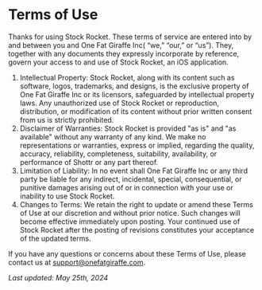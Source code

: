 # Terms of Use

Thanks for using Stock Rocket. These terms of service are entered into by and between you and One Fat Giraffe Inc( “we,” “our,” or “us”). They, together with any documents they expressly incorporate by reference, govern your access to and use of Stock Rocket, an iOS application.

1. Intellectual Property: Stock Rocket, along with its content such as software, logos, trademarks, and designs, is the exclusive property of One Fat Giraffe Inc or its licensors, safeguarded by intellectual property laws. Any unauthorized use of Stock Rocket or reproduction, distribution, or modification of its content without prior written consent from us is strictly prohibited.
1. Disclaimer of Warranties: Stock Rocket is provided "as is" and "as available" without any warranty of any kind. We make no representations or warranties, express or implied, regarding the quality, accuracy, reliability, completeness, suitability, availability, or performance of Shottr or any part thereof.
1. Limitation of Liability: In no event shall One Fat Giraffe Inc or any third party be liable for any indirect, incidental, special, consequential, or punitive damages arising out of or in connection with your use or inability to use Stock Rocket.
1. Changes to Terms: We retain the right to update or amend these Terms of Use at our discretion and without prior notice. Such changes will become effective immediately upon posting. Your continued use of Stock Rocket after the posting of revisions constitutes your acceptance of the updated terms.


If you have any questions or concerns about these Terms of Use, please contact us at support@onefatgiraffe.com.


_Last updated: May 25th, 2024_